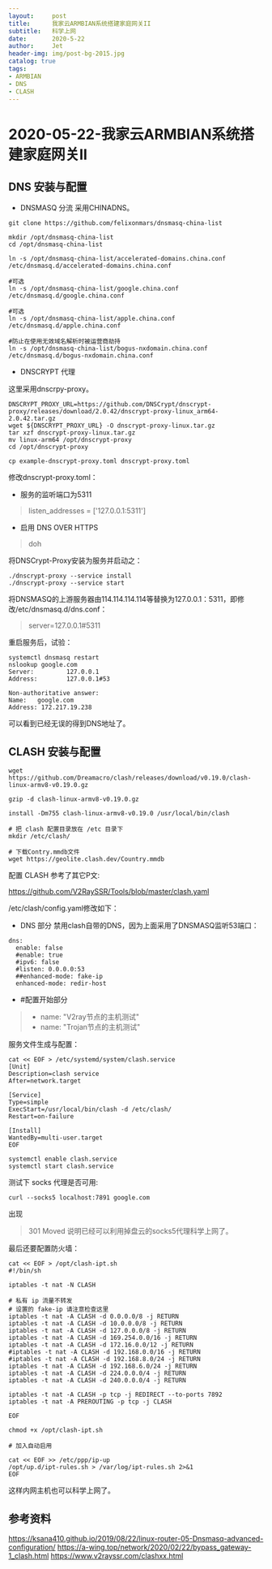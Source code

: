 ```yaml
---
layout:     post
title:      我家云ARMBIAN系统搭建家庭网关II
subtitle:   科学上网
date:       2020-5-22
author:     Jet
header-img: img/post-bg-2015.jpg
catalog: true
tags: 
- ARMBIAN
- DNS
- CLASH
---
```

# 2020-05-22-我家云ARMBIAN系统搭建家庭网关II

## DNS 安装与配置

- DNSMASQ 分流
采用CHINADNS。
```
git clone https://github.com/felixonmars/dnsmasq-china-list

mkdir /opt/dnsmasq-china-list
cd /opt/dnsmasq-china-list

ln -s /opt/dnsmasq-china-list/accelerated-domains.china.conf /etc/dnsmasq.d/accelerated-domains.china.conf

#可选
ln -s /opt/dnsmasq-china-list/google.china.conf /etc/dnsmasq.d/google.china.conf

#可选
ln -s /opt/dnsmasq-china-list/apple.china.conf /etc/dnsmasq.d/apple.china.conf

#防止在使用无效域名解析时被运营商劫持
ln -s /opt/dnsmasq-china-list/bogus-nxdomain.china.conf /etc/dnsmasq.d/bogus-nxdomain.china.conf
```
- DNSCRYPT 代理

这里采用dnscrpy-proxy。
```
DNSCRYPT_PROXY_URL=https://github.com/DNSCrypt/dnscrypt-proxy/releases/download/2.0.42/dnscrypt-proxy-linux_arm64-2.0.42.tar.gz
wget ${DNSCRYPT_PROXY_URL} -O dnscrypt-proxy-linux.tar.gz
tar xzf dnscrypt-proxy-linux.tar.gz
mv linux-arm64 /opt/dnscrypt-proxy
cd /opt/dnscrypt-proxy

cp example-dnscrypt-proxy.toml dnscrypt-proxy.toml
```

修改dnscrypt-proxy.toml：

- 服务的监听端口为5311
> listen_addresses = ['127.0.0.1:5311']

- 启用 DNS OVER HTTPS 
> doh

将DNSCrypt-Proxy安装为服务并启动之：
```
./dnscrypt-proxy --service install
./dnscrypt-proxy --service start
```

将DNSMASQ的上游服务器由114.114.114.114等替换为127.0.0.1：5311，即修改/etc/dnsmasq.d/dns.conf：

> server=127.0.0.1#5311

重启服务后，试验：
```
systemctl dnsmasq restart
nslookup google.com
Server:         127.0.0.1
Address:        127.0.0.1#53

Non-authoritative answer:
Name:   google.com
Address: 172.217.19.238
```
可以看到已经无误的得到DNS地址了。


## CLASH 安装与配置

```
wget https://github.com/Dreamacro/clash/releases/download/v0.19.0/clash-linux-armv8-v0.19.0.gz

gzip -d clash-linux-armv8-v0.19.0.gz

install -Dm755 clash-linux-armv8-v0.19.0 /usr/local/bin/clash

# 把 clash 配置目录放在 /etc 目录下
mkdir /etc/clash/

# 下载Contry.mmdb文件
wget https://geolite.clash.dev/Country.mmdb
```
配置 CLASH
参考了其它P文:

https://github.com/V2RaySSR/Tools/blob/master/clash.yaml

/etc/clash/config.yaml修改如下：
- DNS 部分
禁用clash自带的DNS，因为上面采用了DNSMASQ监听53端口：
```
dns:
  enable: false
  #enable: true
  #ipv6: false
  #listen: 0.0.0.0:53
  ##enhanced-mode: fake-ip
  enhanced-mode: redir-host
```
- #配置开始部分

> - name: "V2ray节点的主机测试"
> - name: "Trojan节点的主机测试"

服务文件生成与配置：
```
cat << EOF > /etc/systemd/system/clash.service
[Unit]
Description=clash service
After=network.target

[Service]
Type=simple
ExecStart=/usr/local/bin/clash -d /etc/clash/
Restart=on-failure

[Install]
WantedBy=multi-user.target
EOF

systemctl enable clash.service
systemctl start clash.service
```

测试下 socks 代理是否可用:
```
curl --socks5 localhost:7891 google.com
```
出现
> 301 Moved
说明已经可以利用掉盘云的socks5代理科学上网了。

最后还要配置防火墙：

```
cat << EOF > /opt/clash-ipt.sh
#!/bin/sh

iptables -t nat -N CLASH

# 私有 ip 流量不转发
# 设置的 fake-ip 请注意检查这里
iptables -t nat -A CLASH -d 0.0.0.0/8 -j RETURN
iptables -t nat -A CLASH -d 10.0.0.0/8 -j RETURN
iptables -t nat -A CLASH -d 127.0.0.0/8 -j RETURN
iptables -t nat -A CLASH -d 169.254.0.0/16 -j RETURN
iptables -t nat -A CLASH -d 172.16.0.0/12 -j RETURN
#iptables -t nat -A CLASH -d 192.168.0.0/16 -j RETURN
#iptables -t nat -A CLASH -d 192.168.8.0/24 -j RETURN
iptables -t nat -A CLASH -d 192.168.6.0/24 -j RETURN
iptables -t nat -A CLASH -d 224.0.0.0/4 -j RETURN
iptables -t nat -A CLASH -d 240.0.0.0/4 -j RETURN

iptables -t nat -A CLASH -p tcp -j REDIRECT --to-ports 7892
iptables -t nat -A PREROUTING -p tcp -j CLASH

EOF

chmod +x /opt/clash-ipt.sh

# 加入自动启用

cat << EOF >> /etc/ppp/ip-up
/opt/up.d/ipt-rules.sh > /var/log/ipt-rules.sh 2>&1
EOF

```
这样内网主机也可以科学上网了。



## 参考资料
https://ksana410.github.io/2019/08/22/linux-router-05-Dnsmasq-advanced-configuration/
https://a-wing.top/network/2020/02/22/bypass_gateway-1_clash.html
https://www.v2rayssr.com/clashxx.html

